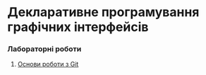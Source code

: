 # Декларативне програмування графічних інтерфейсів

### Лабораторні роботи
1. [Основи роботи з Git](./Lab1)